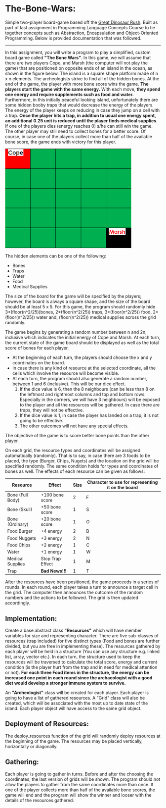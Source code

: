 # The-Bone-Wars:

Simple two-player board-game based off the [Great Dinosaur Rush](https://www.wikiwand.com/en/Bone_Wars). Built as part of last assignment in Programming Language Concepts Course to tie together concepts such as Abstraction, Encapsulation and Object-Oriented Programming. Below is provided documentation that was followed.

-----

In this assignment, you will write a program to play a simplified, custom board game called **"The Bone Wars"**. In this game, we will assume that there are two players Cope, and Marsh (the computer will not play the game) that are positioned on opposite ends of an island in the ocean, as shown in the figure below. The island is a square shape platform made of n x n elements. The archeologists strive to find all of the hidden bones. At the end of the game, the player with more bone score wins the game. **The players start the game with the same energy.** With each move, **they spend one energy and require supplements such as food and water.** Furthermore, in this initially peaceful looking island, unfortunately there are some hidden booby traps that would decrease the energy of the players. The energy of the player keeps on reducing in case they jump on a cell with a trap. **Once the player hits a trap, in addition to usual one energy spent, an additional 0.25 unit is reduced until the player finds medical supplies.** If one of the players dies (energy reaches 0) s/he can still win the game. The other player may still need to collect bones for a better score. Of course, in case one of the players collect more than half of the available bone score, the game ends with victory for this player.

![Image of Game Board](https://github.com/JDMukiibs/The-Bone-Wars/blob/master/GameBoard.png?raw=true)

The hidden elements can be one of the following:
* Bones
* Traps
* Water
* Food
* Medical Supplies

The size of the board for the game will be specified by the players; however, the board is always a square shape, and the size of the board should be at least 5 x 5. For this game, the program should randomly hide 3*(floor(n^2/25))bones, 2*(floor(n^2/25)) traps, 3*(floor(n^2/25)) food, 2*(floor(n^2/25)) water and, (floor(n^2/25)) medical supplies across the grid randomly.

The game begins by generating a random number between n and 2n, inclusive which indicates the initial energy of Cope and Marsh. At each turn, the current state of the game board should be displayed as well as the total score of bones for each player.
* At the beginning of each turn, the players should choose the x and y coordinates on the board.
* In case there is any kind of resource at the selected coordinate, all the cells which involve the resource will become visible.
* At each turn, the program should also generate a random number, between 1 and 6 (inclusive). This will be our dice effect.
  1. If the dice value is 6, then the 8 neighbours (can be less than 8 on the leftmost and rightmost columns and top and bottom rows. Especially in the corners, we will have 3        neighbours) will be exposed to the player and all the resources will be gathered. In case there are traps, they will not be effective.
  1. If the dice value is 1, in case the player has landed on a trap, it is not going to be effective.
  1. The other outcomes will not have any special effects.

The objective of the game is to score better bone points than the other player.

On each grid, the resource types and coordinates will be assigned automatically (randomly). That is to say, in case there are 3 foods to be placed, the type (Burger, Chips, Nugets) and the location on the grid will be specified randomly. The same condition holds for types and coordinates of bones as well. The effects of each resource can be given as follows:

Resource | Effect | Size | Character to use for representing it on the board
------------ | ------------- | ------------- | -------------
Bone (Full Body) | +100 bone score | 2 | F
Bone (Skull) | +50 bone score | 1 | S
Bone (Ordinary) | +20 bone score | 1 | O
Food Burger | +4 energy | 2 | B
Food Nuggets | +3 energy | 2 | N
Food Chips | +2 energy | 1 | C
Water | +1 energy | 1 | W
Medical Supplies | Stop Trap Effect | 1 | M
Trap | **Bad News!!!** | 1 | T

After the resources have been positioned, the game proceeds in a series of rounds. In each round, each player takes a turn to announce a target cell in the grid. The computer then announces the outcome of the random numbers and the actions to be followed. The grid is then updated accordingly.

## Implementation:
Create a base abstract class **"Resources"** which will have member variables for size and representing character. There are five sub-classes of resources (trap included) for five distinct types (Food and bones are further divided, but you are free in implementing these). The resources gathered by each player will be held in a structure (You can use any structure e.g. linked list, array, vector etc.). In each turn, the structure used to keep the resources will be traversed to calculate the total score, energy and current condition (is the player hurt from the trap and in need for medical attention or not). **For each three Food items in the structure, the energy can be increased one point in each round since the archaeologist with a good diet would develop a stronger immune system to survive.**

An **"Archeologist"** class will be created for each player. Each player is going to have a list of gathered resources. A "Grid" class will also be created, which will be associated with the most up to date state of the island. Each player object will have access to the same grid object.

## Deployment of Resources:
The deploy_resources function of the grid will randomly deploy resources at the beginning of the game. The resources may be placed vertically, horizontally or diagonally.

## Gathering:
Each player is going to gather in turns. Before and after the choosing the coordinates, the last version of grids will be shown. The program should not allow the players to gather from the same coordinates more than once.
If one of the player collects more than half of the available bone scores, the game will end and the program will show the winner and looser with the details of the resources gathered.
